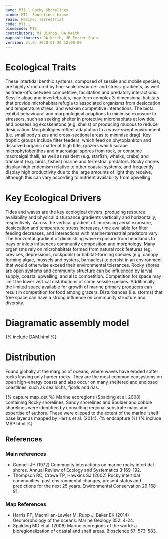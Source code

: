 ```yaml
---
name: MT1.1 Rocky Shorelines
biome: MT1. Shorelines biome
realm: Marine, Terrestrial
code: MT1.1
biomecode: MT1
contributors: MJ Bishop, DA Keith
mapcontributors: DA Keith, JR Ferrer-Paris
version: v1.0, 2020-01-20 12:00:00
---
```

# Ecological Traits
 
These intertidal benthic systems, composed of sessile and mobile species, are highly structured by fine-scale resource- and stress-gradients, as well as trade-offs between competitive, facilitation and predatory interactions. Sessile algae and invertebrates, may form complex 3-dimensional habitats that provide microhabitat refugia to associated organisms from desiccation and temperature stress, and weaken competitive interactions. The biota exhibit behavioural and morphological adaptions to minimise exposure to stressors, such as seeking shelter in protective microhabitats at low tide, and possessing exoskeletons (e.g. shells) or producing mucous to reduce desiccation. Morphologies reflect adaptation to a wave-swept environment (i.e. small body sizes and cross-sectional areas to minimise drag). Key trophic groups include filter feeders, which feed on phytoplankton and dissolved organic matter at high tide, grazers which scrape microphytobenthos and macroalgal spores from rock, or consume macroalgal thalli, as well as resident (e.g. starfish, whelks, crabs) and transient (e.g. birds, fishes) marine and terrestrial predators. Rocky shores display high endemism relative to other coastal systems, and frequently display high productivity due to the large amounts of light they receive, although this can vary according to nutrient availability from upwelling.
 
# Key Ecological Drivers
 
 Tides and waves are the key ecological drivers, producing resource availability and physical disturbance gradients vertically and horizontally, respectively. Across the vertical gradient of increasing aerial exposure, desiccation and temperature stress increases, time available for filter feeding decreases, and interactions with marine/terrestrial predators vary. The horizontal gradient of diminishing wave exposure from headlands to bays or inlets influences community composition and morphology. Many organisms rely on microhabitats formed from natural rock features (eg. crevices, depressions, rockpools) or habitat-forming species (e.g. canopy forming algae, mussels and oysters, barnacles) to persist in an environment that would otherwise exceed their environmental tolerances. Rocky shores are open systems and community structure can be influenced by larval supply, coastal upwelling, and also competition. Competition for space may limit the lower vertical distributions of some sessile species. Additionally, the limited space available for growth of marine primary producers can result in competition for food among grazers. Disturbances (i.e. storms) that free space can have a strong influence on community structure and diversity.
 
# Diagramatic assembly model
 
{% include DAM.html %}
 
# Distribution
 
Found globally at the margins of oceans, where waves have eroded softer rocks leaving only harder rocks. They are the most common ecosystems on open high-energy coasts and also occur on many sheltered and enclosed coastlines, such as sea lochs, fjords and rias.

{% capture map_det %}
Marine ecoregions (Spalding et al. 2008) containing Rocky shorelines, Sandy shorelines and Boulder and cobble shorelines were identified by consulting regional substrate maps and expertise of authors. These were clipped to the extent of the marine ‘shelf’ base layer as mapped by Harris et al. (2014).
{% endcapture %}
{% include MAP.html %}

## References
### Main references
* Connell JH (1972) Community interactions on marine rocky intertidal shores. Annual Review of Ecology and Systematics 3:169-192.
* Thompson RC, Crowe TP, Hawkins SJ (2002) Rocky intertidal communities: past environmental changes, present status and predictions for the next 25 years. Environmental Conservation 29:168-91.
### Map References
* Harris PT, Macmillan-Lawler M, Rupp J, Baker EK (2014) Geomorphology of the oceans. Marine Geology 352: 4-24.
* Spalding MD et al. (2008) Marine ecoregions of the world: a bioregionalization of coastal and shelf areas. Bioscience 57: 573–583.

